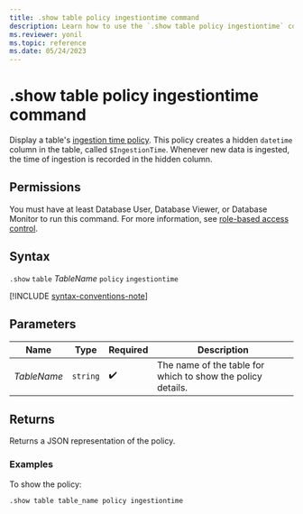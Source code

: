 ```yaml
---
title: .show table policy ingestiontime command
description: Learn how to use the `.show table policy ingestiontime` command to display the table's ingestion time policy.
ms.reviewer: yonil
ms.topic: reference
ms.date: 05/24/2023
---
```

# .show table policy ingestiontime command

Display a table's [ingestion time policy](ingestion-time-policy.md). This policy creates a hidden `datetime` column in the table, called `$IngestionTime`. Whenever new data is ingested, the time of ingestion is recorded in the hidden column.

## Permissions

You must have at least Database User, Database Viewer, or Database Monitor to run this command. For more information, see [role-based access control](access-control/role-based-access-control.md).

## Syntax

`.show` `table` *TableName* `policy` `ingestiontime`

[!INCLUDE [syntax-conventions-note](../includes/syntax-conventions-note.md)]

## Parameters

|Name|Type|Required|Description|
|--|--|--|--|
|*TableName*| `string` | :heavy_check_mark:|The name of the table for which to show the policy details.|

## Returns

Returns a JSON representation of the policy.

### Examples

To show the policy:

```kusto
.show table table_name policy ingestiontime 
```
